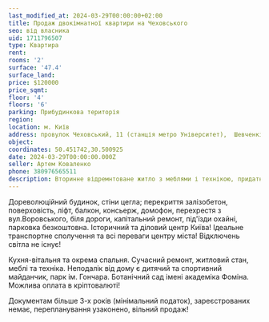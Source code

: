 ```yaml
---
last_modified_at: 2024-03-29T00:00:00+02:00
title: Продаж двокімнатної квартири на Чеховського
seo: від власника
uid: 1711796507
type: Квартира
rent:
rooms: '2'
surface: '47.4'
surface_land:
price: $120000
price_sqmt:
floor: '4'
floors: '6'
parking: Прибудинкова територія
region:
location: м. Київ
address: провулок Чеховський, 11 (станція метро Університет),  Шевченківський район
object:
coordinates: 50.451742,30.500925
date: 2024-03-29T00:00:00.000Z
seller: Артем Коваленко
phone: 380976565511
description: Вторинне відремнтоване житло з меблями і технікою, придатне і готове для проживання
---
```


Дореволюційний будинок, стіни цегла; перекриття залізобетон, поверховість, ліфт, балкон, консьерж, домофон, перехрестя з вул.Воровського, біля дороги, капітальний ремонт, під'їзди охайні, парковка безкоштовна. Історичний та діловий центр Київа! Ідеальне транспортне сполучення та всі переваги центру міста! Відключень світла не існує!

Кухня-вітальня та окрема спальня. Сучасний ремонт, житловий стан, меблі та техніка. Неподалік від дому є дитячий та спортивний майданчик, парк ім. Гончара. Ботанічний сад імені академіка Фоміна. Можлива оплата в кріптовалюті!

Документам більше 3-х років (мінімальний податок), зареєстрованих немає, перепланування узаконено, вільний продаж!
